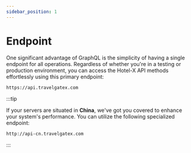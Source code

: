 ```yaml
---
sidebar_position: 1
---
```


# Endpoint


One significant advantage of GraphQL is the simplicity of having a single endpoint for all operations. Regardless of whether you're in a testing or production environment, you can access the Hotel-X API methods effortlessly using this primary endpoint:

```
https://api.travelgatex.com
```

:::tip

If your servers are situated in **China**, we've got you covered to enhance your system's performance. You can utilize the following specialized endpoint:

```
http://api-cn.travelgatex.com
```
:::
